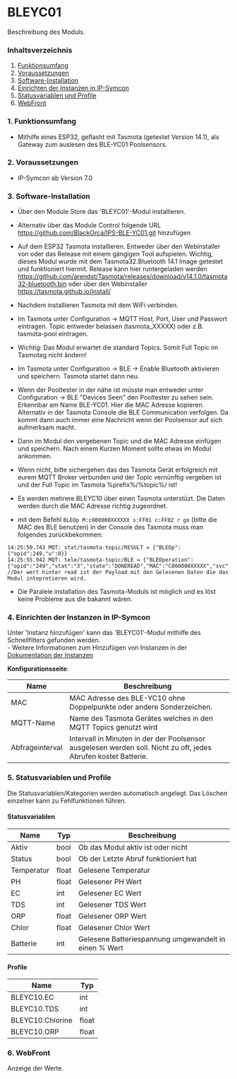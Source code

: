 # BLEYC01
Beschreibung des Moduls.

### Inhaltsverzeichnis

1. [Funktionsumfang](#1-funktionsumfang)
2. [Voraussetzungen](#2-voraussetzungen)
3. [Software-Installation](#3-software-installation)
4. [Einrichten der Instanzen in IP-Symcon](#4-einrichten-der-instanzen-in-ip-symcon)
5. [Statusvariablen und Profile](#5-statusvariablen-und-profile)
6. [WebFront](#6-webfront)

### 1. Funktionsumfang

* Mithilfe eines ESP32, geflasht mit Tasmota (getestet Version 14.1), als Gateway zum auslesen des BLE-YC01 Poolsensors.

### 2. Voraussetzungen

* IP-Symcon ab Version 7.0

### 3. Software-Installation

* Über den Module Store das 'BLEYC01'-Modul installieren.
* Alternativ über das Module Control folgende URL <https://github.com/BlackOrca/IPS-BLE-YC01.git> hinzufügen
* Auf dem ESP32 Tasmota installieren. Entweder über den Webinstaller von  oder das Release mit einem gängigen Tool aufspielen. Wichtig, dieses Modul wurde mit dem Tasmota32.Bluetooth 14.1 Image getestet und funktioniert hiermit. Release kann hier runtergeladen werden <https://github.com/arendst/Tasmota/releases/download/v14.1.0/tasmota32-bluetooth.bin> oder über den Webinstaller <https://tasmota.github.io/install/>
* Nachdem installieren Tasmota mit dem WiFi verbinden.
* Im Tasmota unter Configuration -> MQTT Host, Port, User und Passwort eintragen. Topic entweder belassen (tasmota_XXXXX) oder z.B. tasmota-pool eintragen.
* Wichtig: Das Modul erwartet die standard Topics. Somit Full Topic im Tasmotag nicht ändern!
* Im Tasmota unter Configuration -> BLE -> Enable Bluetooth aktivieren und speichern. Tasmota startet dann neu.
* Wenn der Pooltester in der nähe ist müsste man entweder unter Configuration -> BLE "Devices Seen" den Pooltester zu sehen sein. Erkennbar am Name BLE-YC01. Hier die MAC Adresse kopieren. Alternativ in der Tasmota Console die BLE Communication verfolgen. Da kommt dann auch immer eine Nachricht wenn der Poolsensor auf sich aufmerksam macht.
* Dann im Modul den vergebenen Topic und die MAC Adresse einfügen und speichern. Nach einem Kurzen Moment sollte etwas im Modul ankommen.
* Wenn nicht, bitte sichergehen das das Tasmota Gerät erfolgreich mit eurem MQTT Broker verbunden und der Topic vernünftig vergeben ist und der Full Topic im Tasmota %prefix%/%topic%/ ist!

* Es werden mehrere BLEYC10 über einen Tasmota unterstüzt. Die Daten werden durch die MAC Adresse richtig zugeordnet.
* mit dem Befehl ``` BLEOp M:c000000XXXXXX s:FF01 c:FF02 r go ``` (bitte die MAC des BLE benutzen) in der Console des Tasmota muss man folgendes zurückbekommen:

```
14:25:50.743 MQT: stat/tasmota-topic/RESULT = {"BLEOp":{"opid":249,"u":0}}
14:25:55.942 MQT: tele/tasmota-topic/BLE = {"BLEOperation":{"opid":"249","stat":"3","state":"DONEREAD","MAC":"C000000XXXXX","svc":"0xff01","char":"0xff02","read":"FFA1FC5AFC54FF3CFD885555AA2AF78EDBFD2FFC89FFFFFFFFFFFF7515"}} 
//Der wert hinter read ist der Payload mit den Gelesenen Daten die das Modul intepretieren wird.
```

* Die Paralele installation des Tasmota-Moduls ist möglich und es löst keine Probleme aus die bakannt wären.

### 4. Einrichten der Instanzen in IP-Symcon

 Unter 'Instanz hinzufügen' kann das 'BLEYC01'-Modul mithilfe des Schnellfilters gefunden werden.  
	- Weitere Informationen zum Hinzufügen von Instanzen in der [Dokumentation der Instanzen](https://www.symcon.de/service/dokumentation/konzepte/instanzen/#Instanz_hinzufügen)

__Konfigurationsseite__:

Name           | Beschreibung
--------       | ------------------
MAC            | MAC Adresse des BLE-YC10 ohne Doppelpunkte oder andere Sonderzeichen.
MQTT-Name      | Name des Tasmota Gerätes welches in den MQTT Topics genutzt wird
Abfrageinterval| Intervall in Minuten in der der Poolsensor ausgelesen werden soll. Nicht zu oft, jedes Abrufen kostet Batterie.

### 5. Statusvariablen und Profile

Die Statusvariablen/Kategorien werden automatisch angelegt. Das Löschen einzelner kann zu Fehlfunktionen führen.

#### Statusvariablen

Name   | Typ     | Beschreibung
------ | ------- | ------------
Aktiv  | bool | Ob das Modul aktiv ist oder nicht
Status | bool | Ob der Letzte Abruf funktioniert hat
Temperatur | float | Gelesene Temperatur
PH | float | Gelesener PH Wert
EC | int | Gelesener EC Wert
TDS | int | Gelesener TDS Wert
ORP | float | Gelesener ORP Wert
Chlor | float | Gelesener Chlor Wert
Batterie | int | Gelesene Batteriespannung umgewandelt in einen % Wert

#### Profile

Name   | Typ
------ | -------
BLEYC10.EC | int
BLEYC10.TDS | int
BLEYC10.Chlorine | float
BLEYC10.ORP |float

### 6. WebFront

Anzeige der Werte.
